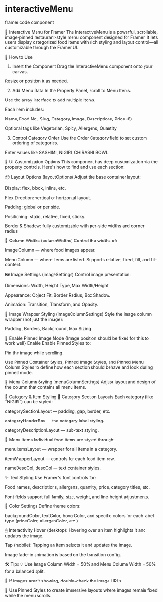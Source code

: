 # interactiveMenu
framer code component

🧾 Interactive Menu for Framer
The InteractiveMenu is a powerful, scrollable, image-pinned restaurant-style menu component designed for Framer. It lets users display categorized food items with rich styling and layout control—all customizable through the Framer UI.

🚀 How to Use
1. Insert the Component
Drag the InteractiveMenu component onto your canvas.

Resize or position it as needed.

2. Add Menu Data
In the Property Panel, scroll to Menu Items.

Use the array interface to add multiple items.

Each item includes:

Name, Food No., Slug, Category, Image, Descriptions, Price (€)

Optional tags like Vegetarian, Spicy, Allergens, Quantity

3. Control Category Order
Use the Order Category field to set custom ordering of categories.

Enter values like SASHIMI, NIGIRI, CHIRASHI BOWL.

🎨 UI Customization Options
This component has deep customization via the property controls. Here's how to find and use each section:

📦 Layout Options (layoutOptions)
Adjust the base container layout:

Display: flex, block, inline, etc.

Flex Direction: vertical or horizontal layout.

Padding: global or per side.

Positioning: static, relative, fixed, sticky.

Border & Shadow: fully customizable with per-side widths and corner radius.

📐 Column Widths (columnWidths)
Control the widths of:

Image Column — where food images appear.

Menu Column — where items are listed.
Supports relative, fixed, fill, and fit-content.

🖼 Image Settings (imageSettings)
Control image presentation:

Dimensions: Width, Height Type, Max Width/Height.

Appearance: Object Fit, Border Radius, Box Shadow.

Animation: Transition, Transform, and Opacity.

🎯 Image Wrapper Styling (imageColumnSettings)
Style the image column wrapper (not just the image):

Padding, Borders, Background, Max Sizing

📌 Enable Pinned Image Mode {Image position should be fixed for this to work well} 
Enable Enable Pinned Styles to:

Pin the image while scrolling.

Use Pinned Container Styles, Pinned Image Styles, and Pinned Menu Column Styles to define how each section should behave and look during pinned mode.

🧱 Menu Column Styling (menuColumnSettings)
Adjust layout and design of the column that contains all menu items.

🧩 Category & Item Styling
🧭 Category Section Layouts
Each category (like “NIGIRI”) can be styled:

categorySectionLayout — padding, gap, border, etc.

categoryHeaderBox — the category label styling.

categoryDescriptionLayout — sub-text styling.

🥗 Menu Items
Individual food items are styled through:

menuItemsLayout — wrapper for all items in a category.

itemWrapperLayout — controls for each food item row.

nameDescCol, descCol — text container styles.

✨ Text Styling
Use Framer's font controls for:

Food names, descriptions, allergens, quantity, price, category titles, etc.

Font fields support full family, size, weight, and line-height adjustments.

🌈 Color Settings
Define theme colors:

backgroundColor, textColor, hoverColor, and specific colors for each label type (priceColor, allergenColor, etc.)

🖱 Interactivity
Hover (desktop): Hovering over an item highlights it and updates the image.

Tap (mobile): Tapping an item selects it and updates the image.

Image fade-in animation is based on the transition config.

🛠 Tips
💡 Use Image Column Width = 50% and Menu Column Width = 50% for a balanced split.

🧪 If images aren’t showing, double-check the image URLs.

🎨 Use Pinned Styles to create immersive layouts where images remain fixed while the menu scrolls.